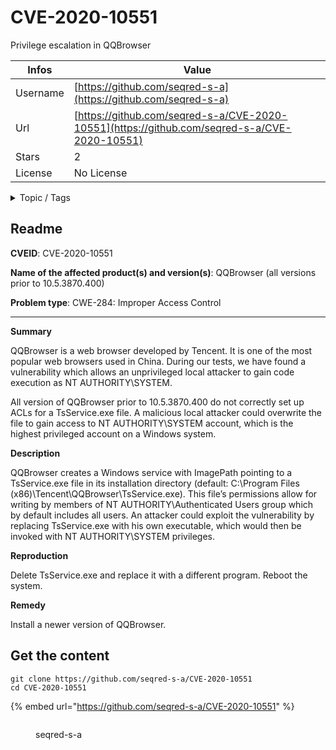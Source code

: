 # CVE-2020-10551

Privilege escalation in QQBrowser

| Infos    | Value                                                              |
| -------- | -------------------------------------------------------------------|
| Username | [https://github.com/seqred-s-a](https://github.com/seqred-s-a) |
| Url      | [https://github.com/seqred-s-a/CVE-2020-10551](https://github.com/seqred-s-a/CVE-2020-10551)                                               |
| Stars    | 2                                                          |
| License  | No License                                                        |

<details>

<summary>Topic / Tags</summary>

* advisory* browser* cve* cve-2020-10551* exploit* qqbrowser* security* tencent

</details>

## Readme

**CVEID**: CVE-2020-10551

**Name of the affected product(s) and version(s)**: QQBrowser (all versions prior to 10.5.3870.400)

**Problem type**: CWE-284: Improper Access Control

---

**Summary**

QQBrowser is a web browser developed by Tencent. It is one of the most popular web browsers used in China.
During our tests, we have found a vulnerability which allows an unprivileged local attacker to gain code
execution as NT AUTHORITY\SYSTEM.
     
All version of QQBrowser prior to 10.5.3870.400 do not correctly set up ACLs for a TsService.exe file.
A malicious local attacker could overwrite the file to gain access to NT AUTHORITY\SYSTEM account, which
is the highest privileged account on a Windows system.
 
**Description**
 
QQBrowser creates a Windows service with ImagePath pointing to a TsService.exe file in its installation directory
(default: C:\Program Files (x86)\Tencent\QQBrowser\TsService.exe). This file’s permissions allow for writing by members
of NT AUTHORITY\Authenticated Users group which by default includes all users. An attacker could exploit the vulnerability
by replacing TsService.exe with his own executable, which would then be invoked with NT AUTHORITY\SYSTEM privileges.
 
**Reproduction**
 
Delete TsService.exe and replace it with a different program. Reboot the system.

**Remedy**

Install a newer version of QQBrowser.



## Get the content

```
git clone https://github.com/seqred-s-a/CVE-2020-10551
cd CVE-2020-10551
```

{% embed url="https://github.com/seqred-s-a/CVE-2020-10551" %}

<figure><img src="https://avatars.githubusercontent.com/u/49437606?v=4" alt=""><figcaption><p>seqred-s-a</p></figcaption></figure>
